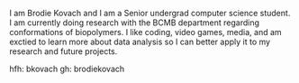 I am Brodie Kovach and I am a Senior undergrad computer science student. I am currently doing research with the BCMB department regarding conformations of biopolymers. I like coding, video games, media, and am exctied to learn more about data analysis so I can better apply it to my research and future projects.

hfh: bkovach
gh: brodiekovach
